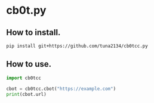 # cb0t.py

## How to install.

`pip install git+https://github.com/tuna2134/cb0tcc.py`

## How to use.

```python
import cb0tcc

cbot = cb0tcc.cbot("https://example.com")
print(cbot.url)
```